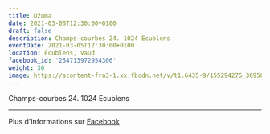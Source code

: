 ```yaml
---
title: Džuma
date: 2021-03-05T12:30:00+0100
draft: false
description: Champs-courbes 24. 1024 Ecublens
eventDate: 2021-03-05T12:30:00+0100
location: Écublens, Vaud
facebook_id: '254713972954306'
weight: 30
image: https://scontent-fra3-1.xx.fbcdn.net/v/t1.6435-9/155294275_3695079563921169_4909597834044538694_n.jpg?_nc_cat=101&ccb=1-7&_nc_sid=9e60e4&_nc_ohc=7ycM5xfZOb4Q7kNvwFzdKiK&_nc_oc=AdkBUcRhoILMsj_8wsMqu2wmzoq0kDX_nv88XJYpcgw3scDewGRFYDWSwu73PeBFwnc&_nc_zt=23&_nc_ht=scontent-fra3-1.xx&edm=ABTKTjYEAAAA&_nc_gid=LkhrzC9t8SpQu3K-uySxzA&oh=00_AfS0-dr9_PPy6a2hj5vkgrvO3_Nsd_JY28_VH5HBZr49kQ&oe=689BE7DB
---
```


Champs-courbes 24. 1024 Ecublens

---

Plus d'informations sur [Facebook](https://facebook.com/events/254713972954306)